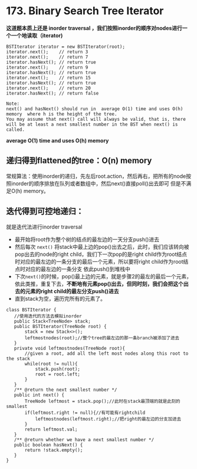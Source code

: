 # 173. Binary Search Tree Iterator

**这道题本质上还是 inorder traversal ，我们按照inorder的顺序对nodes进行一个一个地读取（iterator)**
```
BSTIterator iterator = new BSTIterator(root);
iterator.next();    // return 3
iterator.next();    // return 7
iterator.hasNext(); // return true
iterator.next();    // return 9
iterator.hasNext(); // return true
iterator.next();    // return 15
iterator.hasNext(); // return true
iterator.next();    // return 20
iterator.hasNext(); // return false

Note:
next() and hasNext() should run in  average O(1) time and uses O(h) memory  where h is the height of the tree.
You may assume that next() call will always be valid, that is, there will be at least a next smallest number in the BST when next() is called.
```
**average O(1) time and uses O(h) memory**

## 递归得到flattened的tree：O(n) memory
常规算法：使用inorder的递归，先左后root.action，然后再右，把所有的node按照inorder的顺序排放在队列或者数组中，然后next()直接poll()出去即可
但是不满足O(h) memory。
## 迭代得到可控地递归：
就是迭代法进行inorder traversal
* 最开始将root作为整个树的结点的最左边的一天分支push()进去
* 然后每次 ```next()``` 将stack中最上边的pop()出去之后，此时，我们应该转向被pop出去的node的right child，我们下一次pop的是right child作为root结点时对应的最左边的一条分支的最后一个元素，所以要将right child作为root结点时对应的最左边的一条分支 依此push()到堆栈中
* 下次```next()```的时候，pop()最上边的元素，就是步骤2的最左的最后一个元素，依此类推，重复下去，**不断地有元素pop()出去，但同时刻，我们会把这个出去的元素的right child的最左分支push()进去**
* 直到stack为空，遍历完所有的元素了。

 ```
class BSTIterator {
    //使用迭代的方法去模拟inorder
    public Stack<TreeNode> stack;
    public BSTIterator(TreeNode root) {
        stack = new Stack<>();
        leftmostnodes(root);//整个tree的最左边的那一条branch被添加了进去   
    }
    private void leftmostnodes(TreeNode root){
        //given a root, add all the left most nodes along this root to the stack
        while(root != null){
            stack.push(root);
            root = root.left;
        }
    }
    /** @return the next smallest number */
    public int next() {
        TreeNode leftmost = stack.pop();//此时在stack最顶端的就是此刻的smallest
        if(leftmost.right != null){//有可能有rightchild
            leftmostnodes(leftmost.right);//把right的最左边的分支加进去
        }
        return leftmost.val;
    }
    /** @return whether we have a next smallest number */
    public boolean hasNext() {
        return !stack.empty();
    }
}
 ```
